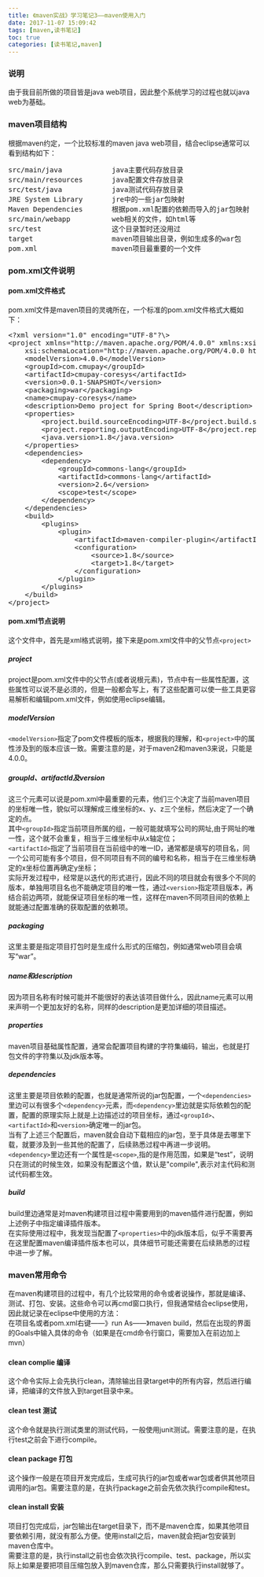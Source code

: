 ```yaml
---
title: 《maven实战》学习笔记3——maven使用入门
date: 2017-11-07 15:09:42
tags: [maven,读书笔记]
toc: true
categories: [读书笔记,maven]
---
```

### 说明
由于我目前所做的项目皆是java web项目，因此整个系统学习的过程也就以java web为基础。
### maven项目结构
根据maven约定，一个比较标准的maven java web项目，结合eclipse通常可以看到结构如下：
<!--more-->
<pre>
src/main/java            java主要代码存放目录
src/main/resources       java配置文件存放目录
src/test/java            java测试代码存放目录
JRE System Library       jre中的一些jar包映射
Maven Dependencies       根据pom.xml配置的依赖而导入的jar包映射
src/main/webapp          web相关的文件，如html等
src/test                 这个目录暂时还没用过
target                   maven项目输出目录，例如生成多的war包
pom.xml                  maven项目最重要的一个文件
</pre>

### pom.xml文件说明
#### pom.xml文件格式
pom.xml文件是maven项目的灵魂所在，一个标准的pom.xml文件格式大概如下：
<pre>
&lt;?xml version="1.0" encoding="UTF-8"?\>
&lt;project xmlns="http://maven.apache.org/POM/4.0.0" xmlns:xsi="http://www.w3.org/2001/XMLSchema-instance"
	xsi:schemaLocation="http://maven.apache.org/POM/4.0.0 http://maven.apache.org/xsd/maven-4.0.0.xsd"\>
	&lt;modelVersion>4.0.0&lt;/modelVersion>
	&lt;groupId>com.cmupay&lt;/groupId>
	&lt;artifactId>cmupay-coresys&lt;/artifactId>
	&lt;version>0.0.1-SNAPSHOT&lt;/version>
	&lt;packaging>war&lt;/packaging>
	&lt;name>cmupay-coresys&lt;/name>
	&lt;description>Demo project for Spring Boot&lt;/description>
	&lt;properties>
		&lt;project.build.sourceEncoding>UTF-8&lt;/project.build.sourceEncoding>
		&lt;project.reporting.outputEncoding>UTF-8&lt;/project.reporting.outputEncoding>
		&lt;java.version>1.8&lt;/java.version>
	&lt;/properties>
	&lt;dependencies>
		&lt;dependency>
			&lt;groupId>commons-lang&lt;/groupId>
			&lt;artifactId>commons-lang&lt;/artifactId>
			&lt;version>2.6&lt;/version>
			&lt;scope>test&lt;/scope>
		&lt;/dependency>
	&lt;/dependencies>
	&lt;build>
		&lt;plugins>
			&lt;plugin>
				&lt;artifactId>maven-compiler-plugin&lt;/artifactId>
				&lt;configuration>
					&lt;source>1.8&lt;/source>
					&lt;target>1.8&lt;/target>
				&lt;/configuration>
			&lt;/plugin>
		&lt;/plugins>
	&lt;/build>
&lt;/project>
</pre>
#### pom.xml节点说明
这个文件中，首先是xml格式说明，接下来是pom.xml文件中的父节点`<project>`
##### project
project是pom.xml文件中的父节点(或者说根元素)，节点中有一些属性配置，这些属性可以说不是必须的，但是一般都会写上，有了这些配置可以使一些工具更容易解析和编辑pom.xml文件，例如使用eclipse编辑。
##### modelVersion
`<modelVersion>`指定了pom文件模板的版本，根据我的理解，和`<project>`中的属性涉及到的版本应该一致。需要注意的是，对于maven2和maven3来说，只能是4.0.0。
##### groupId、artifactId及version
这三个元素可以说是pom.xml中最重要的元素，他们三个决定了当前maven项目的坐标唯一性，貌似可以理解成三维坐标的x、y、z三个坐标，然后决定了一个确定的点。</br>
其中`<groupId>`指定当前项目所属的组，一般可能就填写公司的网址,由于网址的唯一性，这个就不会重复，相当于三维坐标中从x轴定位；</br>
`<artifactId>`指定了当前项目在当前组中的唯一ID，通常都是填写的项目名，同一个公司可能有多个项目，但不同项目有不同的编号和名称，相当于在三维坐标确定的x坐标位置再确定y坐标；</br>
实际开发过程中，经常是以迭代的形式进行，因此不同的项目就会有很多个不同的版本，单独用项目名也不能确定项目的唯一性，通过`<version>`指定项目版本，再结合前边两项，就能保证项目坐标的唯一性，这样在maven不同项目间的依赖上就能通过配置准确的获取配置的依赖项。
##### packaging
这里主要是指定项目打包时是生成什么形式的压缩包，例如通常web项目会填写“war”。
##### name和description
因为项目名称有时候可能并不能很好的表达该项目做什么，因此name元素可以用来声明一个更加友好的名称，同样的description是更加详细的项目描述。
##### properties
maven项目基础属性配置，通常会配置项目构建的字符集编码，输出，也就是打包文件的字符集以及jdk版本等。
##### dependencies
这里主要是项目依赖的配置，也就是通常所说的jar包配置，一个`<dependencies>`里边可以有很多个`<dependency>`元素，而`<dependency>`里边就是实际依赖包的配置，配置的原理实际上就是上边描述过的项目坐标，通过`<groupId>`、`<artifactId>`和`<version>`确定唯一的jar包。</br>
当有了上述三个配置后，maven就会自动下载相应的jar包，至于具体是去哪里下载，就要涉及到一些其他的配置了，后续熟悉过程中再进一步说明。</br>
`<dependency>`里边还有一个属性是`<scope>`,指的是作用范围，如果是“test”，说明只在测试的时候生效，如果没有配置这个值，默认是"compile",表示对主代码和测试代码都生效。
##### build
build里边通常是对maven构建项目过程中需要用到的maven插件进行配置，例如上述例子中指定编译插件版本。</br>
在实际使用过程中，我发现当配置了`<properties>`中的jdk版本后，似乎不需要再在这里配置maven编译插件版本也可以，具体细节可能还需要在后续熟悉的过程中进一步了解。
### maven常用命令
在maven构建项目的过程中，有几个比较常用的命令或者说操作，那就是编译、测试、打包、安装。这些命令可以再cmd窗口执行，但我通常结合eclipse使用，因此就记录在eclipse中使用的方法：</br>
在项目名或者pom.xml右键——》run As——》maven build，然后在出现的界面的Goals中输入具体的命令（如果是在cmd命令行窗口，需要加入在前边加上mvn）</br>
#### clean complie 编译
这个命令实际上会先执行clean，清除输出目录target中的所有内容，然后进行编译，把编译的文件放入到target目录中来。
#### clean test 测试
这个命令就是执行测试类里的测试代码，一般使用junit测试。需要注意的是，在执行test之前会下进行compile。
#### clean package 打包
这个操作一般是在项目开发完成后，生成可执行的jar包或者war包或者供其他项目调用的jar包。需要注意的是，在执行package之前会先依次执行compile和test。
#### clean install 安装
项目打包完成后，jar包输出在target目录下，而不是maven仓库，如果其他项目要依赖引用，就没有那么方便。使用install之后，maven就会把jar包安装到maven仓库中。</br>
需要注意的是，执行install之前也会依次执行compile、test、package，所以实际上如果是要把项目压缩包放入到maven仓库，那么只需要执行install就够了。